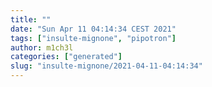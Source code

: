 ```yaml
---
title: ""
date: "Sun Apr 11 04:14:34 CEST 2021"
tags: ["insulte-mignone", "pipotron"]
author: m1ch3l
categories: ["generated"]
slug: "insulte-mignone/2021-04-11-04:14:34"
---
```



